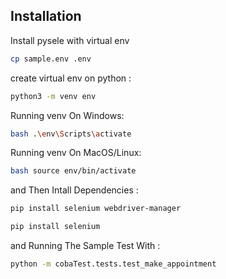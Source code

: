 
## Installation

Install pysele with virtual env 

```bash
cp sample.env .env
```

create virtual env on python : 
```bash 
python3 -m venv env
```

Running venv On Windows:
```bash
bash .\env\Scripts\activate
```

Running venv On MacOS/Linux:
```bash
bash source env/bin/activate
```

and Then Intall Dependencies : 
```bash
pip install selenium webdriver-manager

pip install selenium
```
and Running The Sample Test With : 

```bash
python -m cobaTest.tests.test_make_appointment
```
